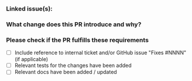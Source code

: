 ### Linked issue(s):

### What change does this PR introduce and why?

### Please check if the PR fulfills these requirements

- [ ] Include reference to internal ticket and/or GitHub issue "Fixes #NNNN" (if applicable)
- [ ] Relevant tests for the changes have been added
- [ ] Relevant docs have been added / updated
